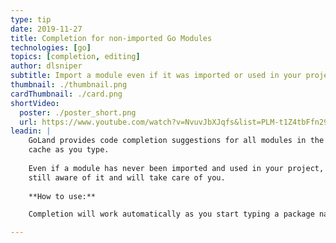 ```yaml
---
type: tip
date: 2019-11-27
title: Completion for non-imported Go Modules
technologies: [go]
topics: [completion, editing]
author: dlsniper
subtitle: Import a module even if it was imported or used in your project
thumbnail: ./thumbnail.png
cardThumbnail: ./card.png
shortVideo:
  poster: ./poster_short.png
  url: https://www.youtube.com/watch?v=NvuvJbXJqfs&list=PLM-t1Z4tbFfn291KlSOQE_ulCAyzXO3uA
leadin: |
    GoLand provides code completion suggestions for all modules in the modules 
    cache as you type.
    
    Even if a module has never been imported and used in your project, GoLand is 
    still aware of it and will take care of you.
    
    **How to use:**

    Completion will work automatically as you start typing a package name.

---
```

